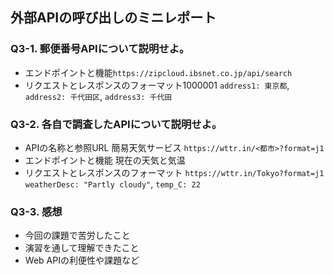 ## 外部APIの呼び出しのミニレポート
### Q3-1. 郵便番号APIについて説明せよ。
* エンドポイントと機能`https://zipcloud.ibsnet.co.jp/api/search`
* リクエストとレスポンスのフォーマット1000001   `address1: 東京都`, `address2: 千代田区`, `address3: 千代田`

### Q3-2. 各自で調査したAPIについて説明せよ。
* APIの名称と参照URL  簡易天気サービス  `https://wttr.in/<都市>?format=j1`
* エンドポイントと機能   現在の天気と気温
* リクエストとレスポンスのフォーマット   `https://wttr.in/Tokyo?format=j1`  `weatherDesc: "Partly cloudy"`, `temp_C: 22`
### Q3-3. 感想
* 今回の課題で苦労したこと
* 演習を通して理解できたこと
* Web APIの利便性や課題など
